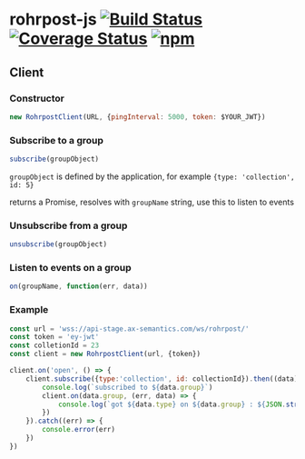 # rohrpost-js [![Build Status](https://travis-ci.org/axsemantics/rohrpost-js.svg?branch=master)](https://travis-ci.org/axsemantics/rohrpost-js) [![Coverage Status](https://coveralls.io/repos/github/axsemantics/rohrpost-js/badge.svg?branch=master)](https://coveralls.io/github/axsemantics/rohrpost-js?branch=master) [![npm](https://img.shields.io/npm/v/rohrpost.svg)](https://www.npmjs.com/package/rohrpost)

## Client

### Constructor

```javascript
new RohrpostClient(URL, {pingInterval: 5000, token: $YOUR_JWT})
```

### Subscribe to a group

```javascript
subscribe(groupObject)
```
`groupObject` is defined by the application, for example `{type: 'collection', id: 5}`

returns a Promise, resolves with `groupName` string, use this to listen to events

### Unsubscribe from a group

```javascript
unsubscribe(groupObject)
```

### Listen to events on a group

```javascript
on(groupName, function(err, data))
```

### Example

```javascript
const url = 'wss://api-stage.ax-semantics.com/ws/rohrpost/'
const token = 'ey-jwt'
const colletionId = 23
const client = new RohrpostClient(url, {token})

client.on('open', () => {
	client.subscribe({type:'collection', id: collectionId}).then((data) => {
		console.log(`subscribed to ${data.group}`)
		client.on(data.group, (err, data) => {
			console.log(`got ${data.type} on ${data.group} : ${JSON.stringify(data.object)}`)
		})
	}).catch((err) => {
		console.error(err)
	})
})

```
